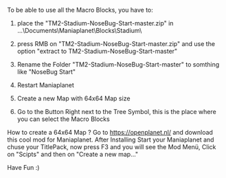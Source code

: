 To be able to use all the Macro Blocks,
you have to:

1. place the "TM2-Stadium-NoseBug-Start-master.zip" in
   ...\Documents\Maniaplanet\Blocks\Stadium\

2. press RMB on "TM2-Stadium-NoseBug-Start-master.zip" and 
   use the option "extract to TM2-Stadium-NoseBug-Start-master\"

3. Rename the Folder "TM2-Stadium-NoseBug-Start-master" to
   somthing like "NoseBug Start"
   
4. Restart Maniaplanet

5. Create a new Map with 64x64 Map size

6. Go to the Button Right next to the Tree Symbol,
   this is the place where you can select the Macro Blocks

How to create a 64x64 Map ?
Go to https://openplanet.nl/ and download this cool mod for Maniaplanet.
After Installing Start your Maniaplanet and chuse your TitlePack,
now press F3 and you will see the Mod Menü,
Click on "Scipts" and then on "Create a new map..."

Have Fun :)
